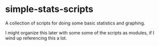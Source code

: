 # simple-stats-scripts
A collection of scripts for doing some basic statistics and graphing.

I might organize this later with some some of the scripts as modules, if I wind up referencing this a lot.
